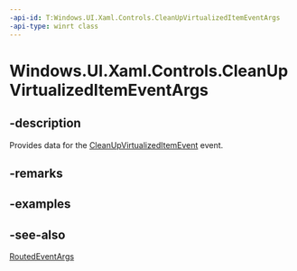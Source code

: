 ```yaml
---
-api-id: T:Windows.UI.Xaml.Controls.CleanUpVirtualizedItemEventArgs
-api-type: winrt class
---
```


<!-- Class syntax.
public class CleanUpVirtualizedItemEventArgs : Windows.UI.Xaml.RoutedEventArgs, Windows.UI.Xaml.Controls.ICleanUpVirtualizedItemEventArgs
-->

# Windows.UI.Xaml.Controls.CleanUpVirtualizedItemEventArgs

## -description
Provides data for the [CleanUpVirtualizedItemEvent](virtualizingstackpanel_cleanupvirtualizeditemevent.md) event.



## -remarks

## -examples

## -see-also
[RoutedEventArgs](../windows.ui.xaml/routedeventargs.md)
